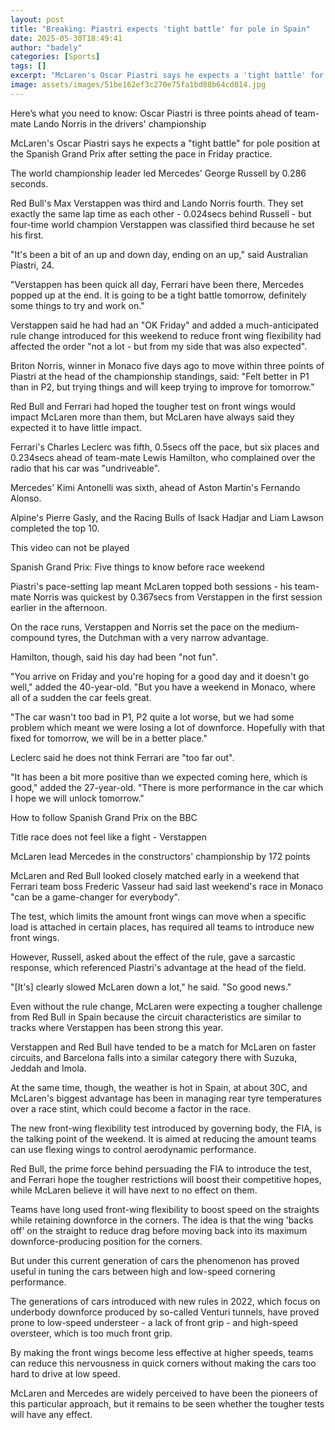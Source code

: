 ```yaml
---
layout: post
title: "Breaking: Piastri expects 'tight battle' for pole in Spain"
date: 2025-05-30T18:49:41
author: "badely"
categories: [Sports]
tags: []
excerpt: "McLaren's Oscar Piastri says he expects a 'tight battle' for pole position at the Spanish Grand Prix after setting the pace in Friday practice."
image: assets/images/51be162ef3c270e75fa1bd88b64cd014.jpg
---
```


Here’s what you need to know: Oscar Piastri is three points ahead of team-mate Lando Norris in the drivers' championship

McLaren's Oscar Piastri says he expects a "tight battle" for pole position at the Spanish Grand Prix after setting the pace in Friday practice.

The world championship leader led Mercedes' George Russell by 0.286 seconds.

Red Bull's Max Verstappen was third and Lando Norris fourth. They set exactly the same lap time as each other - 0.024secs behind Russell - but four-time world champion Verstappen was classified third because he set his first.

"It's been a bit of an up and down day, ending on an up," said Australian Piastri, 24. 

"Verstappen has been quick all day, Ferrari have been there, Mercedes popped up at the end. It is going to be a tight battle tomorrow, definitely some things to try and work on." 

Verstappen said he had had an "OK Friday" and added a much-anticipated rule change introduced for this weekend to reduce front wing flexibility had affected the order "not a lot - but from my side that was also expected".

Briton Norris, winner in Monaco five days ago to move within three points of Piastri at the head of the championship standings, said: "Felt better in P1 than in P2, but trying things and will keep trying to improve for tomorrow."

Red Bull and Ferrari had hoped the tougher test on front wings would impact McLaren more than them, but McLaren have always said they expected it to have little impact.

Ferrari's Charles Leclerc was fifth, 0.5secs off the pace, but six places and 0.234secs ahead of team-mate Lewis Hamilton, who complained over the radio that his car was "undriveable".

Mercedes' Kimi Antonelli was sixth, ahead of Aston Martin's Fernando Alonso.

Alpine's Pierre Gasly, and the Racing Bulls of Isack Hadjar and Liam Lawson completed the top 10.

This video can not be played

Spanish Grand Prix: Five things to know before race weekend

Piastri's pace-setting lap meant McLaren topped both sessions - his team-mate Norris was quickest by 0.367secs from Verstappen in the first session earlier in the afternoon.

On the race runs, Verstappen and Norris set the pace on the medium-compound tyres, the Dutchman with a very narrow advantage.

Hamilton, though, said his day had been "not fun".

"You arrive on Friday and you're hoping for a good day and it doesn't go well," added the 40-year-old. "But you have a weekend in Monaco, where all of a sudden the car feels great.

"The car wasn't too bad in P1, P2 quite a lot worse, but we had some problem which meant we were losing a lot of downforce. Hopefully with that fixed for tomorrow, we will be in a better place."

Leclerc said he does not think Ferrari are "too far out". 

"It has been a bit more positive than we expected coming here, which is good," added the 27-year-old. "There is more performance in the car which I hope we will unlock tomorrow."

How to follow Spanish Grand Prix on the BBC

Title race does not feel like a fight - Verstappen

McLaren lead Mercedes in the constructors' championship by 172 points 

McLaren and Red Bull looked closely matched early in a weekend that Ferrari team boss Frederic Vasseur had said last weekend's race in Monaco "can be a game-changer for everybody".

The test, which limits the amount front wings can move when a specific load is attached in certain places, has required all teams to introduce new front wings.

However, Russell, asked about the effect of the rule, gave a sarcastic response, which referenced Piastri's advantage at the head of the field.

"[It's] clearly slowed McLaren down a lot," he said. "So good news."

Even without the rule change, McLaren were expecting a tougher challenge from Red Bull in Spain because the circuit characteristics are similar to tracks where Verstappen has been strong this year.

Verstappen and Red Bull have tended to be a match for McLaren on faster circuits, and Barcelona falls into a similar category there with Suzuka, Jeddah and Imola.

At the same time, though, the weather is hot in Spain, at about 30C, and McLaren's biggest advantage has been in managing rear tyre temperatures over a race stint, which could become a factor in the race.

The new front-wing flexibility test introduced by governing body, the FIA, is the talking point of the weekend. It is aimed at reducing the amount teams can use flexing wings to control aerodynamic performance.

Red Bull, the prime force behind persuading the FIA to introduce the test, and Ferrari hope the tougher restrictions will boost their competitive hopes, while McLaren believe it will have next to no effect on them.

Teams have long used front-wing flexibility to boost speed on the straights while retaining downforce in the corners. The idea is that the wing 'backs off' on the straight to reduce drag before moving back into its maximum downforce-producing position for the corners.

But under this current generation of cars the phenomenon has proved useful in tuning the cars between high and low-speed cornering performance.

The generations of cars introduced with new rules in 2022, which focus on underbody downforce produced by so-called Venturi tunnels, have proved prone to low-speed understeer - a lack of front grip - and high-speed oversteer, which is too much front grip.

By making the front wings become less effective at higher speeds, teams can reduce this nervousness in quick corners without making the cars too hard to drive at low speed.

McLaren and Mercedes are widely perceived to have been the pioneers of this particular approach, but it remains to be seen whether the tougher tests will have any effect.

